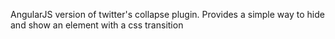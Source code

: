 AngularJS version of twitter's collapse plugin. 
Provides a simple way to hide and show an element with a css transition
